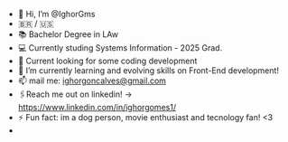 - 👋 Hi, I’m @IghorGms
- 🇧🇷 / 🇺🇸
- 📚 Bachelor Degree in LAw
- 💻 Currently studing Systems Information - 2025 Grad.
- 👀 Current looking for some coding development
- 🌱 I’m currently learning and evolving skills on Front-End development! 
- 📫 mail me: ighorgoncalves@gmail.com
- 🖇️Reach me out on linkedin! -> https://www.linkedin.com/in/ighorgomes1/
- ⚡ Fun fact: im a dog person, movie enthusiast and tecnology fan! <3
- 


